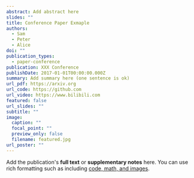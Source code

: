 ```yaml
---
abstract: Add abstract here
slides: ""
title: Conference Paper Exmaple
authors:
  - Sam
  - Peter
  - Alice
doi: ""
publication_types:
  - paper-conference
publication: XXX Conference
publishDate: 2017-01-01T00:00:00.000Z
summary: Add summary here (one sentence is ok)
url_pdf: https://arxiv.org
url_code: https://github.com
url_video: https://www.bilibili.com
featured: false
url_slides: ""
subtitle: ""
image:
  caption: ""
  focal_point: ""
  preview_only: false
  filename: featured.jpg
url_poster: ""
---
```

Add the publication's **full text** or **supplementary notes** here. You can use rich formatting such as including [code, math, and images](https://docs.hugoblox.com/content/writing-markdown-latex/).

